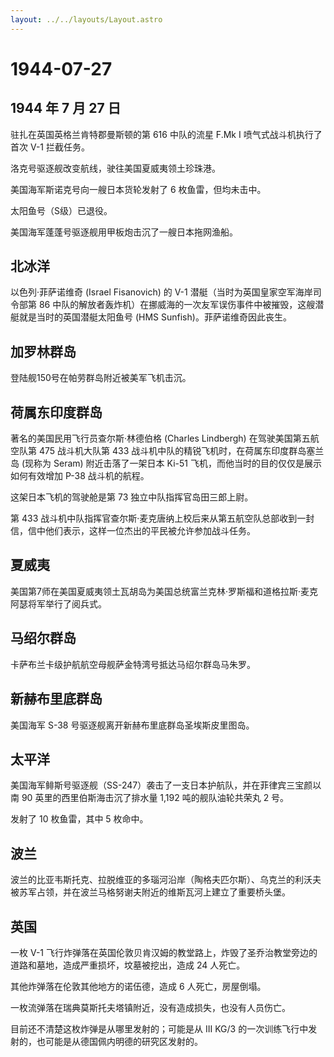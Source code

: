 ```yaml
---
layout: ../../layouts/Layout.astro
---
```


# 1944-07-27

## 1944 年 7 月 27 日

驻扎在英国英格兰肯特郡曼斯顿的第 616 中队的流星 F.Mk I
喷气式战斗机执行了首次 V-1 拦截任务。

洛克号驱逐舰改变航线，驶往美国夏威夷领土珍珠港。

美国海军斯诺克号向一艘日本货轮发射了 6 枚鱼雷，但均未击中。

太阳鱼号（S级）已退役。

美国海军蓬蓬号驱逐舰用甲板炮击沉了一艘日本拖网渔船。

## 北冰洋

以色列·菲萨诺维奇 (Israel Fisanovich) 的 V-1
潜艇（当时为英国皇家空军海岸司令部第 86
中队的解放者轰炸机）在挪威海的一次友军误伤事件中被摧毁，这艘潜艇就是当时的英国潜艇太阳鱼号
(HMS Sunfish)。菲萨诺维奇因此丧生。

## 加罗林群岛

登陆舰150号在帕劳群岛附近被美军飞机击沉。

## 荷属东印度群岛

著名的美国民用飞行员查尔斯·林德伯格 (Charles Lindbergh)
在驾驶美国第五航空队第 475 战斗机大队第 433
战斗机中队的精锐飞机时，在荷属东印度群岛塞兰岛 (现称为 Seram)
附近击落了一架日本 Ki-51 飞机，而他当时的目的仅仅是展示如何有效增加 P-38
战斗机的航程。

这架日本飞机的驾驶舱是第 73 独立中队指挥官岛田三郎上尉。

第 433
战斗机中队指挥官查尔斯·麦克唐纳上校后来从第五航空队总部收到一封信，信中他们表示，这样一位杰出的平民被允许参加战斗任务。

## 夏威夷

美国第7师在美国夏威夷领土瓦胡岛为美国总统富兰克林·罗斯福和道格拉斯·麦克阿瑟将军举行了阅兵式。

## 马绍尔群岛

卡萨布兰卡级护航航空母舰萨金特湾号抵达马绍尔群岛马朱罗。

## 新赫布里底群岛

美国海军 S-38 号驱逐舰离开新赫布里底群岛圣埃斯皮里图岛。

## 太平洋

美国海军鲱斯号驱逐舰（SS-247）袭击了一支日本护航队，并在菲律宾三宝颜以南
90 英里的西里伯斯海击沉了排水量 1,192 吨的舰队油轮共荣丸 2 号。

发射了 10 枚鱼雷，其中 5 枚命中。

## 波兰

波兰的比亚韦斯托克、拉脱维亚的多瑙河沿岸（陶格夫匹尔斯）、乌克兰的利沃夫被苏军占领，并在波兰马格努谢夫附近的维斯瓦河上建立了重要桥头堡。

## 英国

一枚 V-1
飞行炸弹落在英国伦敦贝肯汉姆的教堂路上，炸毁了圣乔治教堂旁边的道路和墓地，造成严重损坏，坟墓被挖出，造成
24 人死亡。

其他炸弹落在伦敦其他地方的诺伍德，造成 6 人死亡，房屋倒塌。

一枚流弹落在瑞典莫斯托夫塔镇附近，没有造成损失，也没有人员伤亡。

目前还不清楚这枚炸弹是从哪里发射的；可能是从 III KG/3
的一次训练飞行中发射的，也可能是从德国佩内明德的研究区发射的。
